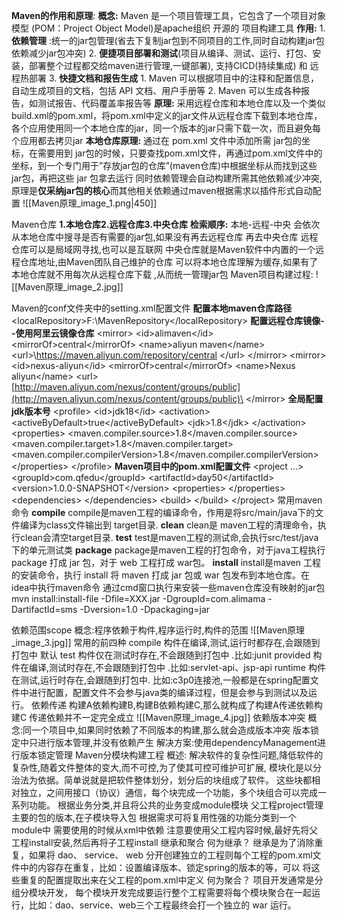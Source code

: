 **Maven的作用和原理**:
	**概念:** Maven 是一个项目管理工具，它包含了一个项目对象模型 (POM：Project Object Model)是apache组织 开源的 项目构建工具
	**作用:**
	1. **依赖管理** :统一的jar包管理(省去下复制jar包到不同项目的工作,同时自动构建jar包依赖减少jar包冲突)
	2. **便捷项目部署和测试**(项目从编译、测试、运行、打包、安装，部署整个过程都交给maven进行管理,一键部署),  支持CICD(持续集成)   和  远程热部署
	3. **快捷文档和报告生成**
		1. Maven 可以根据项目中的注释和配置信息，自动生成项目的文档，包括 API 文档、用户手册等
		2. Maven 可以生成各种报告，如测试报告、代码覆盖率报告等
	**原理:**
	采用远程仓库和本地仓库以及一个类似build.xml的pom.xml，将pom.xml中定义的jar文件从远程仓库下载到本地仓库，各个应用使用同一个本地仓库的jar，同一个版本的jar只需下载一次，而且避免每个应用都去拷贝jar
		**本地仓库原理:** 通过在 pom.xml 文件中添加所需 jar包的坐标，在需要用到 jar包的时候，只要查找pom.xml文件，再通过pom.xml文件中的坐标，到一个专门用于”存放jar包的仓库”(maven仓库)中根据坐标从而找到这些jar包，再把这些 jar 包拿去运行
	同时依赖管理会自动构建所需其他依赖减少冲突,原理是**仅采纳jar包的核心**而其他相关依赖通过maven根据需求以插件形式自动配置
	![[Maven原理_image_1.png|450]]

Maven仓库
	**1.本地仓库2.远程仓库3.中央仓库**
	**检索顺序:** 本地-远程-中央
	会依次从本地仓库中搜寻是否有需要的jar包,如果没有再去远程仓库 再去中央仓库
	远程仓库可以是局域网寻找,也可以是互联网
	中央仓库就是Maven软件中内置的一个远程仓库地址,由Maven团队自己维护的仓库
	可以将本地仓库理解为缓存,如果有了本地仓库就不用每次从远程仓库下载 ,从而统一管理jar包
Maven项目构建过程:
	  ![[Maven原理_image_2.jpg]]

Maven的conf文件夹中的setting.xml配置文件
	**配置本地maven仓库路径**
		\<localRepository>F:\MavenRepository\</localRepository>
	**配置远程仓库镜像--使用阿里云镜像仓库**
		\<mirror>
		\<id>alimaven\</id>
		\<mirrorOf>central\</mirrorOf>
		\<name>aliyun maven\</name>
		\<url>\https://maven.aliyun.com/repository/central \</url>
		\</mirror>
		\<mirror>
		\<id>nexus-aliyun\</id>
		\<mirrorOf>central\</mirrorOf>
		\<name>Nexus aliyun\</name>
		\<url>[http://maven.aliyun.com/nexus/content/groups/public](http://maven.aliyun.com/nexus/content/groups/public)\</url>
		\</mirror>
**全局配置jdk版本号**
	\<profile>
	\<id>jdk18\</id>
	\<activation>
	\<activeByDefault>true\</activeByDefault>
	\<jdk>1.8\</jdk>
	\</activation>
	\<properties>
	<maven.compiler.source>1.8</maven.compiler.source> <maven.compiler.target>1.8</maven.compiler.target> <maven.compiler.compilerVersion>1.8</maven.compiler.compilerVersion>
	\</properties>
	\</profile>
**Maven项目中的pom.xml配置文件**
	\<project ...>
	<!--公司名称-->
	\<groupId>com.qfedu\</groupId>
	<!--项目名称-->
	\<artifactId>day50\</artifactId>
	<!--版本号-->
	\<version>1.0.0-SNAPSHOT\</version>
	<!--声明变量-->
	\<properties> \</properties>
	<!--依赖管理-->
	\<dependencies> \</dependencies>
	<!--插件管理-->
	\<build> \</build>
	\</project>
常用maven命令
	**compile**
	compile是maven工程的编译命令，作用是将src/main/java下的文件编译为class文件输出到 target目录.
	**clean**
	clean是 maven工程的清理命令，执行clean会清空target目录.
	**test**
	test是maven工程的测试命,会执行src/test/java下的单元测试类
	**package**
	package是maven工程的打包命令，对于java工程执行 package 打成 jar 包，对于 web 工程打成 war包。
	**install**
	install是maven 工程的安装命令，执行 install 将 maven 打成 jar 包或 war 包发布到本地仓库。在idea中执行maven命令
	通过cmd窗口执行来安装一些maven仓库没有映射的jar包
	mvn install:install-file -Dfile=XXX.jar -DgroupId=com.alimama -DartifactId=sms -Dversion=1.0 -Dpackaging=jar

依赖范围scope
概念:程序依赖于构件,程序运行时,构件的范围
![[Maven原理_image_3.jpg]]
常用的前四种
compile
构件在编译,测试,运行时都存在,会跟随到打包中 默认
test
构件仅在测试时存在,不会跟随到打包中 .比如:junit
provided
构件在编译,测试时存在,不会跟随到打包中
.比如:servlet-api、jsp-api
runtime
构件在测试,运行时存在,会跟随到打包中.
比如:c3p0连接池,一般都是在spring配置文件中进行配置，配置文件不会参与java类的编译过程，但是会参与到测试以及运行。
依赖传递
构建A依赖构建B,构建B依赖构建C,那么就构成了构建A传递依赖构建C
传递依赖并不一定完全成立
![[Maven原理_image_4.jpg]]
依赖版本冲突
概念:同一个项目中,如果同时依赖了不同版本的构建,那么就会造成版本冲突
版本锁定中只进行版本管理,并没有依赖产生
解决方案:使用dependencyManagement进行版本锁定管理
Maven分模块构建工程
概述:
解决软件的复杂性问题,降低软件的复杂性,随着文件整体的变大,而不可控,为了使其可控可维护可扩展,
模块化是以分治法为依据。简单说就是把软件整体划分，划分后的块组成了软件。
这些块都相对独立，之间用接口（协议）通信，每个块完成一个功能，多个块组合可以完成一系列功能。
根据业务分类,并且将公共的业务变成module模块
父工程project管理主要的包的版本,在子模块导入包
根据需求可将复用性强的功能分类到一个module中
需要使用的时候从xml中依赖
注意要使用父工程内容时候,最好先将父工程install安装,然后再将子工程install
继承和聚合
何为继承？
继承是为了消除重复，如果将 dao、 service、 web 分开创建独立的工程则每个工程的pom.xml文件中的内容存在重复，比如：设置编译版本、锁定spring的版本的等，可以
将这些重复的配置提取出来在父工程的pom.xml中定义
何为聚合？
项目开发通常是分组分模块开发， 每个模块开发完成要运行整个工程需要将每个模块聚合在一起运行，比如：dao、service、web三个工程最终会打一个独立的 war 运行。